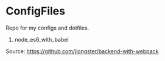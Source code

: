 # ConfigFiles
Repo for my configs and dotfiles.

1) node_es6_with_babel

Source: https://github.com/jlongster/backend-with-webpack
